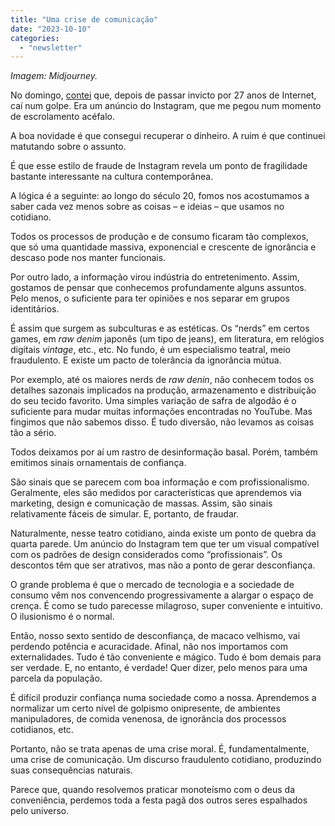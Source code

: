 ```yaml
---
title: "Uma crise de comunicação"
date: "2023-10-10"
categories: 
  - "newsletter"
---
```


_Imagem: Midjourney._

No domingo, [contei](https://textosobretela.com/p/como-cai-num-golpe-na-internet#details) que, depois de passar invicto por 27 anos de Internet, caí num golpe. Era um anúncio do Instagram, que me pegou num momento de escrolamento acéfalo.

A boa novidade é que consegui recuperar o dinheiro. A ruim é que continuei matutando sobre o assunto.

É que esse estilo de fraude de Instagram revela um ponto de fragilidade bastante interessante na cultura contemporânea.

A lógica é a seguinte: ao longo do século 20, fomos nos acostumamos a saber cada vez menos sobre as coisas – e ideias – que usamos no cotidiano.

Todos os processos de produção e de consumo ficaram tão complexos, que só uma quantidade massiva, exponencial e crescente de ignorância e descaso pode nos manter funcionais.

Por outro lado, a informação virou indústria do entretenimento. Assim, gostamos de pensar que conhecemos profundamente alguns assuntos. Pelo menos, o suficiente para ter opiniões e nos separar em grupos identitários.

É assim que surgem as subculturas e as estéticas. Os “nerds” em certos games, em _raw denim_ japonês (um tipo de jeans), em literatura, em relógios digitais _vintage_, etc., etc. No fundo, é um especialismo teatral, meio fraudulento. E existe um pacto de tolerância da ignorância mútua.

Por exemplo, até os maiores nerds de _raw denin_, não conhecem todos os detalhes sazonais implicados na produção, armazenamento e distribuição do seu tecido favorito. Uma simples variação de safra de algodão é o suficiente para mudar muitas informações encontradas no YouTube. Mas fingimos que não sabemos disso. É tudo diversão, não levamos as coisas tão a sério.

Todos deixamos por aí um rastro de desinformação basal. Porém, também emitimos sinais ornamentais de confiança.

São sinais que se parecem com boa informação e com profissionalismo. Geralmente, eles são medidos por características que aprendemos via marketing, design e comunicação de massas. Assim, são sinais relativamente fáceis de simular. E, portanto, de fraudar.

Naturalmente, nesse teatro cotidiano, ainda existe um ponto de quebra da quarta parede. Um anúncio do Instagram tem que ter um visual compatível com os padrões de design considerados como “profissionais”. Os descontos têm que ser atrativos, mas não a ponto de gerar desconfiança.

O grande problema é que o mercado de tecnologia e a sociedade de consumo vêm nos convencendo progressivamente a alargar o espaço de crença. É como se tudo parecesse milagroso, super conveniente e intuitivo. O ilusionismo é o normal.

Então, nosso sexto sentido de desconfiança, de macaco velhismo, vai perdendo potência e acuracidade. Afinal, não nos importamos com externalidades. Tudo é tão conveniente e mágico. Tudo é bom demais para ser verdade. E, no entanto, é verdade! Quer dizer, pelo menos para uma parcela da população.

É difícil produzir confiança numa sociedade como a nossa. Aprendemos a normalizar um certo nível de golpismo onipresente, de ambientes manipuladores, de comida venenosa, de ignorância dos processos cotidianos, etc.

Portanto, não se trata apenas de uma crise moral. É, fundamentalmente, uma crise de comunicação. Um discurso fraudulento cotidiano, produzindo suas consequências naturais.

Parece que, quando resolvemos praticar monoteísmo com o deus da conveniência, perdemos toda a festa pagã dos outros seres espalhados pelo universo.
